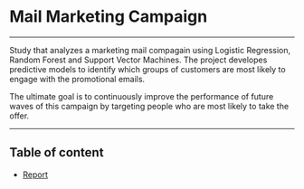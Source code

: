 # Mail Marketing Campaign

***
 Study that analyzes a marketing mail compagain using Logistic Regression, Random Forest and Support Vector Machines. The project developes predictive models to identify which groups of customers are most likely to engage  with the promotional emails. 
 
The ultimate goal is to continuously improve the performance of future waves of this campaign by targeting people who are most likely to take the offer.
*** 
 
 ## Table of content  
 
 * [Report](https://github.com/soto-sergio/emailMarketing/blob/main/emailMarketing_report.pdf)
